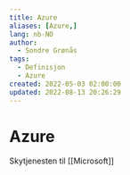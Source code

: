 ```yaml
---
title: Azure
aliases: [Azure,]
lang: nb-NO
author:
  - Sondre Grønås
tags:
  - Definisjon
  - Azure
created: 2022-05-03 02:00:00
updated: 2022-08-13 20:26:29
---
```

# Azure
Skytjenesten til [[Microsoft]]